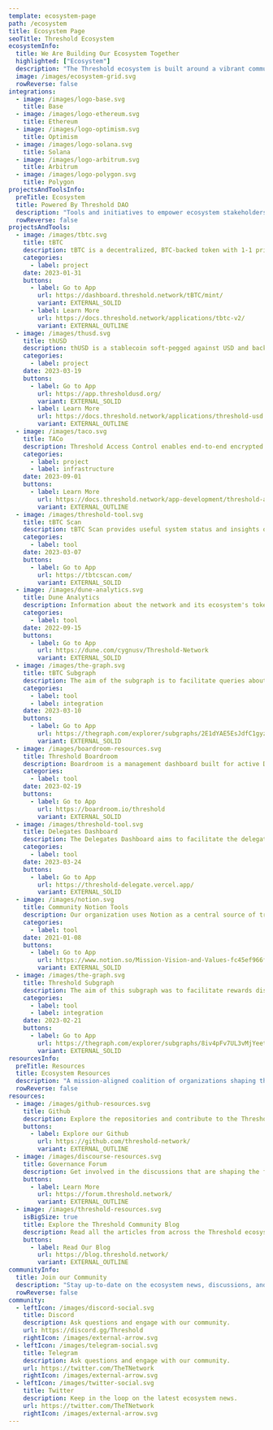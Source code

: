 ```yaml
---
template: ecosystem-page
path: /ecosystem
title: Ecosystem Page
seoTitle: Threshold Ecosystem
ecosystemInfo:
  title: We Are Building Our Ecosystem Together
  highlighted: ["Ecosystem"]
  description: "The Threshold ecosystem is built around a vibrant community of users, developers, designers, and educators."
  image: /images/ecosystem-grid.svg
  rowReverse: false
integrations:
  - image: /images/logo-base.svg
    title: Base
  - image: /images/logo-ethereum.svg
    title: Ethereum
  - image: /images/logo-optimism.svg
    title: Optimism
  - image: /images/logo-solana.svg
    title: Solana
  - image: /images/logo-arbitrum.svg
    title: Arbitrum
  - image: /images/logo-polygon.svg
    title: Polygon
projectsAndToolsInfo:
  preTitle: Ecosystem
  title: Powered By Threshold DAO
  description: "Tools and initiatives to empower ecosystem stakeholders. "
  rowReverse: false
projectsAndTools:
  - image: /images/tbtc.svg
    title: tBTC
    description: tBTC is a decentralized, BTC-backed token with 1-1 price peg to Bitcoin. It allows holders to use Bitcoin on DeFi.
    categories:
      - label: project
    date: 2023-01-31
    buttons:
      - label: Go to App
        url: https://dashboard.threshold.network/tBTC/mint/
        variant: EXTERNAL_SOLID
      - label: Learn More
        url: https://docs.threshold.network/applications/tbtc-v2/
        variant: EXTERNAL_OUTLINE
  - image: /images/thusd.svg
    title: thUSD
    description: thUSD is a stablecoin soft-pegged against USD and backed by ETH and tBTC as collaterals.
    categories:
      - label: project
    date: 2023-03-19
    buttons:
      - label: Go to App
        url: https://app.thresholdusd.org/
        variant: EXTERNAL_SOLID
      - label: Learn More
        url: https://docs.threshold.network/applications/threshold-usd
        variant: EXTERNAL_OUTLINE
  - image: /images/taco.svg
    title: TACo
    description: Threshold Access Control enables end-to-end encrypted data sharing and communication.
    categories:
      - label: project
      - label: infrastructure
    date: 2023-09-01
    buttons:
      - label: Learn More
        url: https://docs.threshold.network/app-development/threshold-access-control-tac
        variant: EXTERNAL_OUTLINE
  - image: /images/threshold-tool.svg
    title: tBTC Scan
    description: tBTC Scan provides useful system status and insights on the network, including deposits and redeems.
    categories:
      - label: tool
    date: 2023-03-07
    buttons:
      - label: Go to App
        url: https://tbtcscan.com/
        variant: EXTERNAL_SOLID
  - image: /images/dune-analytics.svg
    title: Dune Analytics
    description: Information about the network and its ecosystem's tokens can be queried on Dune Analytics.
    categories:
      - label: tool
    date: 2022-09-15
    buttons:
      - label: Go to App
        url: https://dune.com/cygnusv/Threshold-Network
        variant: EXTERNAL_SOLID
  - image: /images/the-graph.svg
    title: tBTC Subgraph
    description: The aim of the subgraph is to facilitate queries about the T token and Threshold's Network DAO governance.
    categories:
      - label: tool
      - label: integration
    date: 2023-03-10
    buttons:
      - label: Go to App
        url: https://thegraph.com/explorer/subgraphs/2E1dYAE5EsJdfC1gyzp98hHPPCxSoX2TSoBivzFto47b?view=Overview&chain=mainnet
        variant: EXTERNAL_SOLID
  - image: /images/boardroom-resources.svg
    title: Threshold Boardroom
    description: Boardroom is a management dashboard built for active DAO participants and stakeholders.
    categories:
      - label: tool
    date: 2023-02-19
    buttons:
      - label: Go to App
        url: https://boardroom.io/threshold
        variant: EXTERNAL_SOLID
  - image: /images/threshold-tool.svg
    title: Delegates Dashboard
    description: The Delegates Dashboard aims to facilitate the delegation of voting power to our delegates.
    categories:
      - label: tool
    date: 2023-03-24
    buttons:
      - label: Go to App
        url: https://threshold-delegate.vercel.app/
        variant: EXTERNAL_SOLID
  - image: /images/notion.svg
    title: Community Notion Tools
    description: Our organization uses Notion as a central source of truth for the different DAO groups of work and guilds.
    categories:
      - label: tool
    date: 2021-01-08
    buttons:
      - label: Go to App
        url: https://www.notion.so/Mission-Vision-and-Values-fc45ef966f9747fd911a14cf0a2a82c2
        variant: EXTERNAL_SOLID
  - image: /images/the-graph.svg
    title: Threshold Subgraph
    description: The aim of this subgraph was to facilitate rewards distribution and queries about the T token.
    categories:
      - label: tool
      - label: integration
    date: 2023-02-21
    buttons:
      - label: Go to App
        url: https://thegraph.com/explorer/subgraphs/8iv4pFv7UL3vMjYeetmFCKD9Mg2V4d1S2rapQXo8fRq5?view=Overview&chain=mainnet
        variant: EXTERNAL_SOLID
resourcesInfo:
  preTitle: Resources
  title: Ecosystem Resources
  description: "A mission-aligned coalition of organizations shaping the future of web3."
  rowReverse: false
resources:
  - image: /images/github-resources.svg
    title: Github
    description: Explore the repositories and contribute to the Threshold ecosystem.
    buttons:
      - label: Explore our Github
        url: https://github.com/threshold-network/
        variant: EXTERNAL_OUTLINE
  - image: /images/discourse-resources.svg
    title: Governance Forum
    description: Get involved in the discussions that are shaping the future of the Threshold ecosystem.
    buttons:
      - label: Learn More
        url: https://forum.threshold.network/
        variant: EXTERNAL_OUTLINE
  - image: /images/threshold-resources.svg
    isBigSize: true
    title: Explore the Threshold Community Blog
    description: Read all the articles from across the Threshold ecosystem.
    buttons:
      - label: Read Our Blog
        url: https://blog.threshold.network/
        variant: EXTERNAL_OUTLINE
communityInfo:
  title: Join our Community
  description: "Stay up-to-date on the ecosystem news, discussions, and community events."
  rowReverse: false
community:
  - leftIcon: /images/discord-social.svg
    title: Discord
    description: Ask questions and engage with our community.
    url: https://discord.gg/Threshold
    rightIcon: /images/external-arrow.svg
  - leftIcon: /images/telegram-social.svg
    title: Telegram
    description: Ask questions and engage with our community.
    url: https://twitter.com/TheTNetwork
    rightIcon: /images/external-arrow.svg
  - leftIcon: /images/twitter-social.svg
    title: Twitter
    description: Keep in the loop on the latest ecosystem news.
    url: https://twitter.com/TheTNetwork
    rightIcon: /images/external-arrow.svg
---
```

